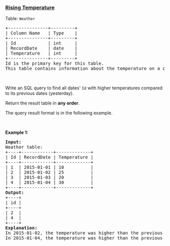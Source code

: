 ### [Rising Temperature](https://leetcode.com/problems/rising-temperature)

<p>Table: <code>Weather</code></p>

<pre>
+---------------+---------+
| Column Name   | Type    |
+---------------+---------+
| Id            | int     |
| RecordDate    | date    |
| Temperature   | int     |
+---------------+---------+
Id is the primary key for this table.
This table contains information about the temperature on a certain day.
</pre>

<p>&nbsp;</p>

<p>Write an SQL query to find all dates&#39; <code>Id</code> with higher temperatures compared to its previous dates (yesterday).</p>

<p>Return the result table in <strong>any order</strong>.</p>

<p>The query result format is in the following example.</p>

<p>&nbsp;</p>
<p><strong>Example 1:</strong></p>

<pre>
<strong>Input:</strong> 
Weather table:
+----+------------+-------------+
| Id | RecordDate | Temperature |
+----+------------+-------------+
| 1  | 2015-01-01 | 10          |
| 2  | 2015-01-02 | 25          |
| 3  | 2015-01-03 | 20          |
| 4  | 2015-01-04 | 30          |
+----+------------+-------------+
<strong>Output:</strong> 
+----+
| id |
+----+
| 2  |
| 4  |
+----+
<strong>Explanation:</strong> 
In 2015-01-02, the temperature was higher than the previous day (10 -&gt; 25).
In 2015-01-04, the temperature was higher than the previous day (20 -&gt; 30).
</pre>
